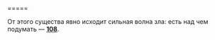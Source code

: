=====

От этого существа явно исходит сильная волна зла: есть над чем подумать — [**108**](#n_108).

